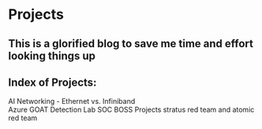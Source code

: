 # Projects

## This is a glorified blog to save me time and effort looking things up

## Index of Projects:  

AI Networking - Ethernet vs. Infiniband  
Azure GOAT
Detection Lab
SOC BOSS Projects
stratus red team and atomic red team  
